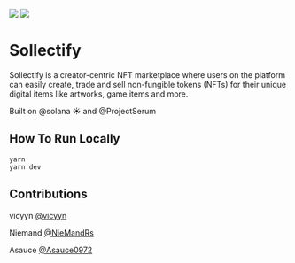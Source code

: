 ![](https://imgur.com/kmuDCNm.jpg)
![](https://imgur.com/vW8yiol.jpg)

# Sollectify
Sollectify is a creator-centric NFT marketplace where users on the platform can easily create, trade and sell non-fungible tokens (NFTs) for their unique digital items like artworks, game items and more.

Built on @solana ☀️ and @ProjectSerum


## How To Run Locally
```
yarn
yarn dev
```


## Contributions

vicyyn [@vicyyn](https://twitter.com/vicyyn)

Niemand [@NieMandRs](https://twitter.com/NieMandRs)

Asauce [@Asauce0972](https://twitter.com/asauce0972)

